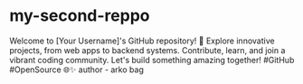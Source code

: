 # my-second-reppo
Welcome to [Your Username]'s GitHub repository! 🚀 Explore innovative projects, from web apps to backend systems. Contribute, learn, and join a vibrant coding community. Let's build something amazing together! #GitHub #OpenSource 🌐✨
author - arko bag

